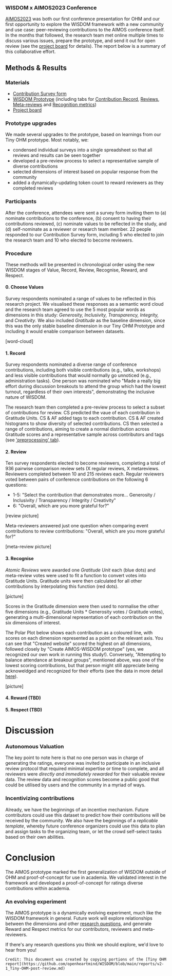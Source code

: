 ### WISDOM x AIMOS2023 Conference
[AIMOS2023](https://openheartmind.org/aimos-conference-and-collaboration/) was both our first conference presentation for OHM and our first opportunity to explore the WISDOM framework with a new community and use case: peer-reviewing contributions to the AIMOS conference itself. In the months that followed, the research team met online multiple times to discuss various issues, prepare the prototype, and send it out for open review (see the [project board](https://github.com/orgs/openheartmind/projects/1) for details). The report below is a summary of this collaborative effort.

## Methods & Results
### Materials
- [Contribution Survey form](https://forms.gle/nyAr8baUuQ23FdUK9)
- [WISDOM Prototype](https://docs.google.com/spreadsheets/d/1kQJM2kEVulzwXBQZuvR46wxaQY5_ohm0rbndIkdEkSE/edit?usp=sharing) (including tabs for [Contribution Record](https://docs.google.com/spreadsheets/d/1kQJM2kEVulzwXBQZuvR46wxaQY5_ohm0rbndIkdEkSE/edit?gid=1156578512#gid=1156578512), [Reviews](https://docs.google.com/spreadsheets/d/1kQJM2kEVulzwXBQZuvR46wxaQY5_ohm0rbndIkdEkSE/edit?gid=7517777#gid=7517777), [Meta-reviews](https://docs.google.com/spreadsheets/d/1kQJM2kEVulzwXBQZuvR46wxaQY5_ohm0rbndIkdEkSE/edit?gid=1777353795#gid=1777353795) and [Recognition metrics](https://docs.google.com/spreadsheets/d/1kQJM2kEVulzwXBQZuvR46wxaQY5_ohm0rbndIkdEkSE/edit?gid=1929743917#gid=1929743917))
- [Project board](https://github.com/orgs/openheartmind/projects/1)

### Prototype upgrades
We made several upgrades to the prototype, based on learnings from our Tiny OHM prototype. Most notably, we:
- condensed individual surveys into a single spreadsheet so that all reviews and results can be seen together
- developed a pre-review process to select a representative sample of diverse contributions
- selected dimensions of interest based on popular response from the community
- added a dynamically-updating token count to reward reviewers as they completed reviews

### Participants
After the conference, attendees were sent a survey form inviting them to (a) nominate contributions to the conference, (b) consent to having their contributions reviewed, (c) nominate values to be reflected in the study, and (d) self-nominate as a reviewer or research team member. 22 people responded to our Contribution Survey form, including 5 who elected to join the research team and 10 who elected to become reviewers.

### Procedure
These methods will be presented in chronological order using the new WISDOM stages of Value, Record, Review, Recognise, Reward, and Respect.

#### 0. Choose Values
Survey respondents nominated a range of values to be reflected in this research project. We visualised these responses as a semantic word cloud and the research team agreed to use the 5 most popular words as dimensions in this study: _Generosity, Inclusivity, Transparency, Integrity,_  and _Creativity_. We also included _Gratitude_ as the baseline dimension, since this was the only stable baseline dimension in our Tiny OHM Prototype and including it would enable comparison between datasets.

[word-cloud]

#### 1. Record
Survey respondents nominated a diverse range of conference contributions, including both visible contributions (e.g., talks, workshops) and less visible contributions that would normally go unnoticed (e.g., administration tasks). One person was nominated who "Made a really big effort during discussion breakouts to attend the group which had the lowest turnout, regardless of their own interests", demonstrating the inclusive nature of WISDOM. 

The research team then completed a pre-review process to select a subset of contributions for review. CS predicted the vaue of each contribution in Gratitude Units. CS & AF added tags to each contribution. CS & AF created histograms to show diversity of selected contributions. CS then selected a range of contributions, aiming to create a normal distribution across Gratitude scores and a representative sample across contributors and tags (see ['preprocessing' tab](https://docs.google.com/spreadsheets/d/1kQJM2kEVulzwXBQZuvR46wxaQY5_ohm0rbndIkdEkSE/edit?gid=1750896307#gid=1750896307)). 
 
#### 2. Review
Ten survey respondents elected to become reviewers, completing a total of 936 pairwise comparison review sets (X regular reviews, X metareviews. Reviewers completed between 10 and 215 reviews each. Regular reviewers voted between pairs of conference contributions on the following 6 questions:
- 1-5: "Select the contribution that demonstrates more... Generosity / Inclusivity / Transparency /	Integrity /	Creativity"
- 6: "Overall, which are you more grateful for?"

[review picture]

Meta-reviewers answered just one question when comparing event contributions to review contributions: "Overall, which are you more grateful for?"

[meta-review picture]

#### 3. Recognise
_Atomic Reviews_ were awarded one _Gratitude Unit_ each (blue dots) and meta-review votes were used to fit a function to convert votes into Gratitude Units. Gratitude units were then calculated for all other contributions by interpolating this function (red dots). 

[picture]

Scores in the Gratitude dimension were then used to normalise the other five dimensions (e.g., Gratitude Units * Generosity votes / Gratitude votes), generating a multi-dimensional representation of each contribution on the six dimensions of interest.

The Polar Plot below shows each contribution as a coloured line, with scores on each dimension represented as a point on the relevant axis. You can see that "Created website" scored the highest on all dimensions, followed closely by "Create AIMOS-WISDOM prototype" (yes, we recognized our own work in running this study!). Conversely, "Attempting to balance attendance at breakout groups", mentioned above, was one of the lowest scoring contributions, but that person might still appreciate being acknoweldged and recognized for their efforts (see the data in more detail [here](https://docs.google.com/spreadsheets/d/1kQJM2kEVulzwXBQZuvR46wxaQY5_ohm0rbndIkdEkSE/edit?gid=1929743917#gid=1929743917)).

[picture]

#### 4. Reward (TBD)

#### 5. Respect (TBD)

# Discussion

### Autonomous Valuation
The key point to note here is that no one person was in charge of generating the ratings, everyone was invited to participate in an inclusive review protocol that required minimal expertise or time to complete, and all reviewers were _directly and immediately rewarded_ for their valuable review data. The review data and recognition scores become a public good that could be utilised by users and the community in a myriad of ways.

### Incentivizing contributions
Already, we have the beginnings of an incentive mechanism. Future contributors could use this dataset to predict how their contributions will be received by the community. We also have the beginnings of a _replicable template_, whereby future conference organizers could use this data to plan and assign tasks to the organizing team, or let the crowd self-select tasks based on their own abilities.  

# Conclusion
The AIMOS prototype marked the first generalization of WISDOM outside of OHM and proof-of-concept for use in academia. We validated interest in the framework and developed a proof-of-concept for ratings diverse contributions within academia. 

### An evolving experiment
The AIMOS prototype is a dynamically evolving experiment, much like the WISDOM framework in general. Future work will explore relationships between the dimensions and other [research questions](https://docs.google.com/spreadsheets/d/1kQJM2kEVulzwXBQZuvR46wxaQY5_ohm0rbndIkdEkSE/edit?gid=1589203329#gid=1589203329), and generate Reward and Respect metrics for our contributors, reviewers and meta-reviewers. 

If there's any research questions you think we should explore, we'd love to hear from you! 


~~~
Credit: This document was created by copying portions of the [Tiny OHM report](https://github.com/openheartmind/WISDOM/blob/main/reports/v2-1_Tiny-OHM-post-review.md)

